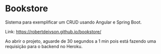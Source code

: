 # Bookstore

Sistema para exemplificar um CRUD usando Angular e Spring Boot.

Link: https://robertdeivson.github.io/bookstore/

Ao abrir o projeto, aguarde de 30 segundos a 1 min pois está fazendo uma requisição para o backend no Heroku.
